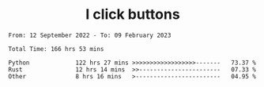 <h1 align="center">
I click buttons
</h1>

<!--START_SECTION:waka-->

```text
From: 12 September 2022 - To: 09 February 2023

Total Time: 166 hrs 53 mins

Python             122 hrs 27 mins >>>>>>>>>>>>>>>>>>-------   73.37 %
Rust               12 hrs 14 mins  >>-----------------------   07.33 %
Other              8 hrs 16 mins   >------------------------   04.95 %
```

<!--END_SECTION:waka-->
